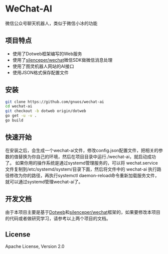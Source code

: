 # WeChat-AI

微信公众号聊天机器人，类似于微信小冰的功能

## 项目特点

- 使用了Dotweb框架编写的Web服务
- 使用了[silenceper/wechat](https://github.com/silenceper/wechat)微信SDK做微信消息处理
- 使用了图灵机器人网站的AI接口
- 使用JSON格式保存配置文件


## 安装

```bash
git clone https://github.com/gnuos/wechat-ai
cd wechat-ai
git checkout -b dotweb origin/dotweb
go get -u -v .
go build
```

## 快速开始

在安装之后，会生成一个wechat-ai文件，修改config.json配置文件，把相关的参数的值替换为你自己的环境，然后在项目目录中运行./wechat-ai，就启动成功了。
如果你用的操作系统是通过systemd管理服务的，可以将 wechat.service 文件复制到/etc/systemd/system/目录下面，然后将文件中的 wechat-ai 执行路径修改为你的路径，再执行systemctl daemon-reload命令重新加载服务文件，就可以通过systemd管理wechat-ai了。


## 开发文档

由于本项目主要是基于[Dotweb](https://github.com/devfeel/dotweb/)和[silenceper/wechat](https://github.com/silenceper/wechat)框架的，如果要修改本项目的代码或者做研究学习，请参考以上两个项目的文档。


## License

Apache License, Version 2.0


